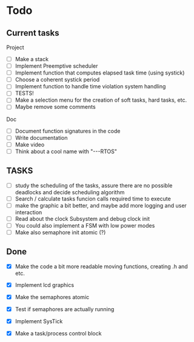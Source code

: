 # Todo

## Current tasks

Project
- [ ] Make a stack
- [ ] Implement Preemptive scheduler 
- [ ] Implement function that computes elapsed task time (using systick)
- [ ] Choose a coherent systick period
- [ ] Implement function to handle time violation system handling
- [ ] TESTS!
- [ ] Make a selection menu for the creation of soft tasks, hard tasks, etc.
- [ ] Maybe remove some comments

Doc
- [ ] Document function signatures in the code
- [ ] Write documentation
- [ ] Make video
- [ ] Think about a cool name with "---RTOS" 

## TASKS
- [ ] study the scheduling of the tasks, assure there are no possible deadlocks and decide scheduling algorithm
- [ ] Search / calculate tasks funcion calls required time to execute 
- [ ] make the graphic a bit better, and maybe add more logging and user interaction
- [ ] Read about the clock Subsystem and debug clock init
- [ ] You could also implement a FSM with low power modes
- [ ] Make also semaphore init atomic (?)

## Done
- [x] Make the code a bit more readable moving functions, creating .h and etc.
- [x] Implement lcd graphics
- [x] Make the semaphores atomic
- [x] Test if semaphores are actually running
- [x] Implement SysTick
- [x] Make a task/process control block






